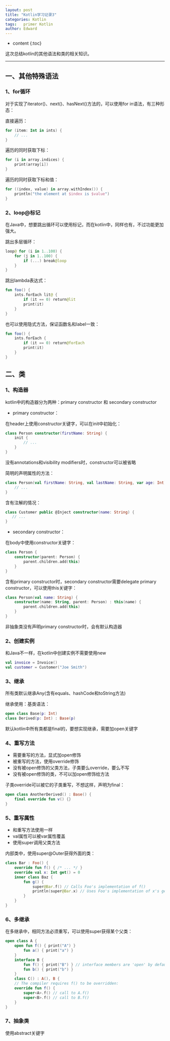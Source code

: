 ```yaml
---
layout: post
title: "Kotlin学习记录3"
categories: Kotlin
tags:   primer Kotlin
author: Edward
---
```


* content
{:toc}

这次总结kotlin的其他语法和类的相关知识。

--------------------

## 一、其他特殊语法

### 1、for循环

对于实现了iterator()、next()、hasNext()方法的，可以使用for in语法，有三种形态：

直接遍历：

```kotlin
for (item: Int in ints) {
    // ...
}
```

遍历的同时获取下标：

```kotlin
for (i in array.indices) {
    print(array[i])
}
```

遍历的同时获取下标和值：

```kotlin
for ((index, value) in array.withIndex()) {
    println("the element at $index is $value")
}
```

### 2、loop@标记

在Java中，想要跳出循环可以使用标记，而在kotlin中，同样也有，不过功能更加强大。

跳出多层循环：

```kotlin
loop@ for (i in 1..100) {
    for (j in 1..100) {
        if (...) break@loop
    }
}
```

跳出lambda表达式：

```kotlin
fun foo() {
    ints.forEach lit@ {
        if (it == 0) return@lit
        print(it)
    }
}
```

也可以使用隐式方法，保证函数名和label一致：

```kotlin
fun foo() {
    ints.forEach {
        if (it == 0) return@forEach
        print(it)
    }
}
```

## 二、类

### 1、构造器

kotlin中的构造器分为两种：primary constructor 和 secondary constructor

- primary constructor：

在header上使用constructor关键字，可以在init中初始化：

```kotlin
class Person constructor(firstName: String) {
    init {
        // ...
    }
}
```

没有annotations和visibility modifiers时，constructor可以被省略

简明的声明属性的方法：

```kotlin
class Person(val firstName: String, val lastName: String, var age: Int) {
    // ...
}
```

含有注解的情况：

```kotlin
class Customer public @Inject constructor(name: String) {
   // ...
}
```

- secondary constructor：

在body中使用constructor关键字：

```kotlin
class Person {
    constructor(parent: Person) {
        parent.children.add(this)
    }
}
```

含有primary constructor时，secondary constructor需要delegate primary constructor，可以使用this关键字：

```kotlin
class Person(val name: String) {
    constructor(name: String, parent: Person) : this(name) {
        parent.children.add(this)
    }
}
```

非抽象类没有声明primary constructor时，会有默认构造器

### 2、创建实例

和Java不一样，在kotlin中创建实例不需要使用new

```kotlin
val invoice = Invoice()
val customer = Customer("Joe Smith")
```

### 3、继承

所有类默认继承Any(含有equals、hashCode和toString方法)

继承使用：基类语法：

```kotlin
open class Base(p: Int)
class Derived(p: Int) : Base(p)
```

默认kotlin中所有类都是final的，要想实现继承，需要加open关键字

### 4、重写方法

- 需要重写的方法，显式加open修饰
- 被重写的方法，使用override修饰
- 没有被open修饰的父类方法，子类要么override，要么不写
- 没有被open修饰的类，不可以加open修饰给方法

子类override可以被它的子类重写，不想这样，声明为final：

```kotlin
open class AnotherDerived() : Base() {
    final override fun v() {}
}
```

### 5、重写属性

- 和重写方法使用一样
- val属性可以被var属性覆盖
- 使用super调用父类方法

内部类中，使用super@Outer获得外面的类：

```kotlin
class Bar : Foo() {
    override fun f() { /* ... */ }
    override val x: Int get() = 0
    inner class Baz {
        fun g() {
            super@Bar.f() // Calls Foo's implementation of f()
            println(super@Bar.x) // Uses Foo's implementation of x's getter
        }
    }
}
```

### 6、多继承

在多继承中，相同方法必须重写，可以使用super<Base>获得某个父类：

```kotlin
open class A {
    open fun f() { print("A") }
        fun a() { print("a") }
    }
    interface B {
        fun f() { print("B") } // interface members are 'open' by default
        fun b() { print("b") }
    }
    class C() : A(), B {
    // The compiler requires f() to be overridden:
    override fun f() {
        super<A>.f() // call to A.f()
        super<B>.f() // call to B.f()
    }
}
```

### 7、抽象类

使用abstract关键字
